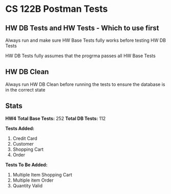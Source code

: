 # CS 122B Postman Tests


## HW DB Tests and HW Tests - Which to use first

Always run and make sure HW Base Tests fully works before testing HW DB Tests

HW DB Tests fully assumes that the progrma passes all HW Base Tests

## HW DB Clean

Always run HW DB Clean before running the tests to ensure the database is in the correct state

## Stats

**HW4**
**Total Base Tests:** 252
**Total DB Tests:** 112

**Tests Added:**
1. Credit Card
2. Customer
3. Shopping Cart
4. Order

**Tests To Be Added:**
1. Multiple Item Shopping Cart
2. Multiple item Order
3. Quantity Valid
